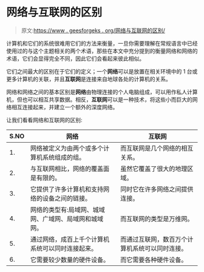 # 网络与互联网的区别

> 原文:[https://www . geesforgeks . org/网络与互联网的区别/](https://www.geeksforgeeks.org/difference-between-network-and-internet/)

计算机和它们的系统很难用它们的方法来衡量，一旦你需要理解在常规语言中已经使用过的与这个主题相关的两个术语，那些在本文中充分提到的衡量网络和网络的术语，它们会显得完全不同，因此它们会看起来彼此相似。

它们之间最大的区别在于它们的定义；一个**网络**可以是放置在相关环境中的 1 台或更多计算机的关联，并且**互联网**是连接来自地球各处的计算机的关系。

网络和网络之间的基本区别是**网络**由物理连接的个人电脑组成，可以用作私人计算机，但也可以相互共享数据。相反，**互联网**可以是一种技术，将这些小而巨大的网络相互连接起来，并建立一个额外的深度网络。

让我们看看网络和互联网的区别:

<center>

| S.NO | 网络 | 互联网 |
| --- | --- | --- |
| 1. | 网络被定义为由两个或多个计算机系统组成的组。 | 而互联网是几个网络的相互关系。 |
| 2. | 与互联网相比，网络的覆盖面是有限的。 | 虽然它覆盖了很大的地理区域。 |
| 3. | 它提供了许多计算机和支持网络的设备之间的链接。 | 同时它在许多网络之间提供连接。 |
| 4. | 网络的类型有:局域网、城域网、广域网、局域网和城域网。 | 而互联网的类型是万维网。 |
| 5. | 通过网络，成百上千个计算机系统可以同时连接起来。 | 而通过互联网，数百万个计算机系统可以同时连接。 |
| 6. | 它需要较少数量的硬件设备。 | 而它需要各种硬件设备。 |

</center>